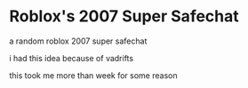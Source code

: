 # Roblox's 2007 Super Safechat
a random roblox 2007 super safechat

i had this idea because of vadrifts

this took me more than week for some reason
